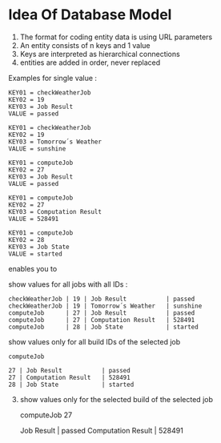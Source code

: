 # Idea Of Database Model

1. The format for coding entity data is using URL parameters
2. An entity consists of n keys and 1 value   
2. Keys are interpreted as hierarchical connections 
3. entities are added in order, never replaced 

Examples for single value :

    KEY01 = checkWeatherJob 
    KEY02 = 19 
    KEY03 = Job Result
    VALUE = passed

    KEY01 = checkWeatherJob 
    KEY02 = 19 
    KEY03 = Tomorrow´s Weather
    VALUE = sunshine

    KEY01 = computeJob 
    KEY02 = 27
    KEY03 = Job Result
    VALUE = passed

    KEY01 = computeJob 
    KEY02 = 27
    KEY03 = Computation Result
    VALUE = 528491
   
    KEY01 = computeJob 
    KEY02 = 28
    KEY03 = Job State
    VALUE = started

enables you to 

show values for all jobs with all IDs :

    checkWeatherJob | 19 | Job Result           | passed
    checkWeatherJob | 19 | Tomorrow´s Weather   | sunshine
    computeJob      | 27 | Job Result           | passed
    computeJob      | 27 | Computation Result   | 528491
    computeJob      | 28 | Job State            | started

show values only for all build IDs of the selected job

    computeJob 

    27 | Job Result           | passed
    27 | Computation Result   | 528491
    28 | Job State            | started
   
3. show values only for the selected build of the selected job


    computeJob 27
   
    Job Result           | passed
    Computation Result   | 528491
   